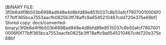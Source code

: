 [BINARY FILE: 3f0b6d4f9b503b6998ad948e4d8bfd89e8515037c8b50afcf79070010006f0f77bff365bca7553aacfb0825b3ff78affc9a6545210467cdd720e375e68bf]
Stored copy: docs/converted-binary/3f0b6d4f9b503b6998ad948e4d8bfd89e8515037c8b50afcf79070010006f0f77bff365bca7553aacfb0825b3ff78affc9a6545210467cdd720e375e68bf
